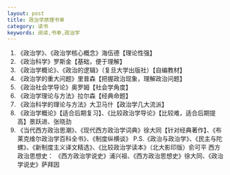 ```yaml
---
layout: post
title: 政治学原理书单
category: 读书
keywords: 阅读,书单,政治学
---
```


1. 《政治学》、《政治学核心概念》海伍德【理论性强】
2. 《政治科学》罗斯金【基础，便于理解】
3. 《政治学概论》、《政治的逻辑》（复旦大学出版社）【自编教材】
4. 《政治学的重大问题》里普森【把握政治现象，理解政治问题】
5. 《政治社会学导论》奥罗姆【社会学角度】
6. 《政治学理论与方法》拉尔森【经典命题】
7. 《政治科学的理论与方法》大卫马什【政治学几大流派】
8. 《政治学概论》【适合后期复习】、《比较政治学导论》【比较难，适合后期提高】景跃进、张晓劲
9. 《当代西方政治思潮》、《现代西方政治学词典》徐大同【针对经典著作】、《布莱克维尔政治学百科全书》、《制度纵横谈》
     P.S.《政治与政治学》、《民主与陀螺》、《新制度主义译文精选》、《比较政治学读本》（北大影印版）俞可平
西方政治思想史：
    《西方政治学说史》浦兴祖、《西方政治思想史》徐大同、《政治学说史》萨拜因



